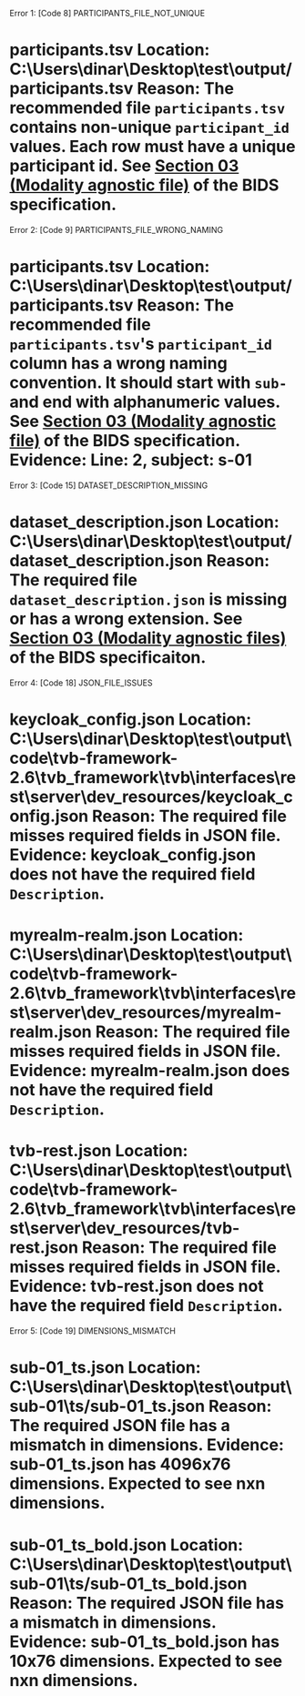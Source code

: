 Error 1: [Code 8] PARTICIPANTS_FILE_NOT_UNIQUE

participants.tsv
Location:
C:\Users\dinar\Desktop\test\output/participants.tsv
Reason:
The recommended file `participants.tsv` contains non-unique `participant_id` values. Each row must have a unique participant id. See <a href="https://bids-specification.readthedocs.io/en/stable/03-modality-agnostic-files.html#participants-file">Section 03 (Modality agnostic file)</a> of the BIDS specification.
=============================

Error 2: [Code 9] PARTICIPANTS_FILE_WRONG_NAMING

participants.tsv
Location:
C:\Users\dinar\Desktop\test\output/participants.tsv
Reason:
The recommended file `participants.tsv`'s `participant_id` column has a wrong naming convention. It should start with `sub-` and end with alphanumeric values. See <a href="https://bids-specification.readthedocs.io/en/stable/03-modality-agnostic-files.html#participants-file">Section 03 (Modality agnostic file)</a> of the BIDS specification.
Evidence:
Line: 2, subject: s-01
=============================

Error 3: [Code 15] DATASET_DESCRIPTION_MISSING

dataset_description.json
Location:
C:\Users\dinar\Desktop\test\output/dataset_description.json
Reason:
The required file `dataset_description.json` is missing or has a wrong extension. See <a href="https://bids-specification.readthedocs.io/en/stable/03-modality-agnostic-files.html#dataset_descriptionjson">Section 03 (Modality agnostic files)</a> of the BIDS specificaiton.
=============================

Error 4: [Code 18] JSON_FILE_ISSUES

keycloak_config.json
Location:
C:\Users\dinar\Desktop\test\output\code\tvb-framework-2.6\tvb_framework\tvb\interfaces\rest\server\dev_resources/keycloak_config.json
Reason:
The required file misses required fields in JSON file.
Evidence:
keycloak_config.json does not have the required field `Description`.
=============================

myrealm-realm.json
Location:
C:\Users\dinar\Desktop\test\output\code\tvb-framework-2.6\tvb_framework\tvb\interfaces\rest\server\dev_resources/myrealm-realm.json
Reason:
The required file misses required fields in JSON file.
Evidence:
myrealm-realm.json does not have the required field `Description`.
=============================

tvb-rest.json
Location:
C:\Users\dinar\Desktop\test\output\code\tvb-framework-2.6\tvb_framework\tvb\interfaces\rest\server\dev_resources/tvb-rest.json
Reason:
The required file misses required fields in JSON file.
Evidence:
tvb-rest.json does not have the required field `Description`.
=============================

Error 5: [Code 19] DIMENSIONS_MISMATCH

sub-01_ts.json
Location:
C:\Users\dinar\Desktop\test\output\sub-01\ts/sub-01_ts.json
Reason:
The required JSON file has a mismatch in dimensions.
Evidence:
sub-01_ts.json has 4096x76 dimensions. Expected to see nxn dimensions.
=============================

sub-01_ts_bold.json
Location:
C:\Users\dinar\Desktop\test\output\sub-01\ts/sub-01_ts_bold.json
Reason:
The required JSON file has a mismatch in dimensions.
Evidence:
sub-01_ts_bold.json has 10x76 dimensions. Expected to see nxn dimensions.
=============================

